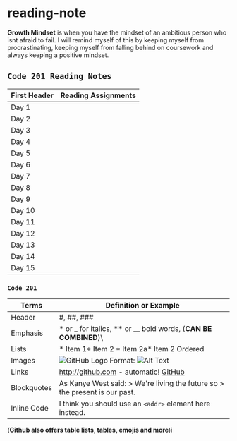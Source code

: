 # reading-note
**Growth Mindset** is when you have the mindset of an ambitious person who isnt afraid to fail.
I will remind myself of this by keeping myself from procrastinating, keeping myself from falling behind on coursework and always keeping a positive mindset.

## ``` Code 201 Reading Notes ```

| **First Header** | **Reading Assignments** |
| ---------------- | ------------------------| 
| Day 1 |
| Day 2 |
| Day 3 |
| Day 4 |
| Day 5 |
| Day 6 |
| Day 7 |
| Day 8 |
| Day 9 |
| Day 10 |
| Day 11 |
| Day 12 |
| Day 13 |
| Day 14 |
| Day 15 |
### ``` Code 201 ```
| **Terms** | **Definition or Example** |
|---------- | -------------- |
| Header | #, ##, ### |
| Emphasis | * or _ for italics, ** or __ bold words, (**CAN BE COMBINED**)\
| Lists | * Item 1* Item 2 * Item 2a* Item 2 Ordered
| Images | ![GitHub Logo](/images/logo.png) Format: ![Alt Text](url)
| Links | http://github.com - automatic! [GitHub](http://github.com)
| Blockquotes | As Kanye West said: > We're living the future so > the present is our past.
| Inline Code | I think you should use an `<addr>` element here instead.


(**Github also offers table lists, tables, emojis and more**)i

